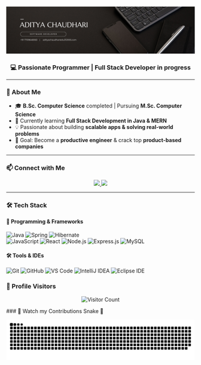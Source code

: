 <!-- Banner -->
<p align="center">
  <img src="https://github.com/chaudhari-aditya03/chaudhari-aditya03/blob/main/GIT.png" alt="Aditya Chaudhari - Full Stack Developer" />
</p>


<h3 align="center">💻 Passionate Programmer | Full Stack Developer in progress</h3>

---

### 🌟 About Me
- 🎓 **B.Sc. Computer Science** completed | Pursuing **M.Sc. Computer Science**  
- 🌱 Currently learning **Full Stack Development in Java & MERN**  
- 💡 Passionate about building **scalable apps & solving real-world problems**  
- 🎯 Goal: Become a **productive engineer** & crack top **product-based companies**  

---

### 📫 Connect with Me  
<p align="center">
  <a href="adityachaudhariedu312005@gmail.com">
    <img src="https://img.shields.io/badge/Gmail-D14836?style=for-the-badge&logo=gmail&logoColor=white" />
  </a>
  <a href="https://www.linkedin.com/in/aditya-chaudhari-b9767a36a/" target="_blank">
    <img src="https://img.shields.io/badge/LinkedIn-0A66C2?style=for-the-badge&logo=linkedin&logoColor=white" />
  </a>
</p>

---

### 🛠 Tech Stack

#### 🚀 Programming & Frameworks  
![Java](https://img.shields.io/badge/Java-ED8B00?style=for-the-badge&logo=openjdk&logoColor=white)
![Spring](https://img.shields.io/badge/Spring-6DB33F?style=for-the-badge&logo=spring&logoColor=white)
![Hibernate](https://img.shields.io/badge/Hibernate-59666C?style=for-the-badge&logo=hibernate&logoColor=white)  
![JavaScript](https://img.shields.io/badge/JavaScript-323330?style=for-the-badge&logo=javascript&logoColor=F7DF1E)
![React](https://img.shields.io/badge/React-20232A?style=for-the-badge&logo=react&logoColor=61DAFB)
![Node.js](https://img.shields.io/badge/Node.js-339933?style=for-the-badge&logo=nodedotjs&logoColor=white)
![Express.js](https://img.shields.io/badge/Express.js-000000?style=for-the-badge&logo=express&logoColor=white)
![MySQL](https://img.shields.io/badge/MySQL-005C84?style=for-the-badge&logo=mysql&logoColor=white)

#### 🛠 Tools & IDEs  
![Git](https://img.shields.io/badge/Git-F05033?style=for-the-badge&logo=git&logoColor=white)
![GitHub](https://img.shields.io/badge/GitHub-121011?style=for-the-badge&logo=github&logoColor=white)
![VS Code](https://img.shields.io/badge/VSCode-0078d7?style=for-the-badge&logo=visual-studio-code&logoColor=white)
![IntelliJ IDEA](https://img.shields.io/badge/IntelliJIDEA-000000?style=for-the-badge&logo=intellij-idea&logoColor=white)
![Eclipse IDE](https://img.shields.io/badge/Eclipse-2C2255?style=for-the-badge&logo=eclipseide&logoColor=white)


### 👀 Profile Visitors
<p align="center">
  <img src="https://komarev.com/ghpvc/?username=YourUserName&color=blue&style=for-the-badge" alt="Visitor Count" />
</p>
### 🐍 Watch my Contributions Snake 🐍

<p align="center">
  <img src="https://raw.githubusercontent.com/Platane/snk/output/github-contribution-grid-snake.svg" alt="Contribution Snake Animation" />
</p>

